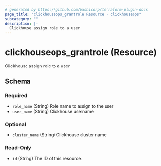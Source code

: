 ```yaml
---
# generated by https://github.com/hashicorp/terraform-plugin-docs
page_title: "clickhouseops_grantrole Resource - clickhouseops"
subcategory: ""
description: |-
  Clickhouse assign role to a user
---
```


# clickhouseops_grantrole (Resource)

Clickhouse assign role to a user



<!-- schema generated by tfplugindocs -->
## Schema

### Required

- `role_name` (String) Role name to assign to the user
- `user_name` (String) Clickhouse username

### Optional

- `cluster_name` (String) Clickhouse cluster name

### Read-Only

- `id` (String) The ID of this resource.
